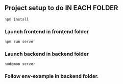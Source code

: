 ## Project setup to do IN EACH FOLDER
```
npm install
```

### Launch frontend in frontend folder
```
npm run serve
```

### Launch backend in backend folder
```
nodemon server
```

### Follow env-example in backend folder.